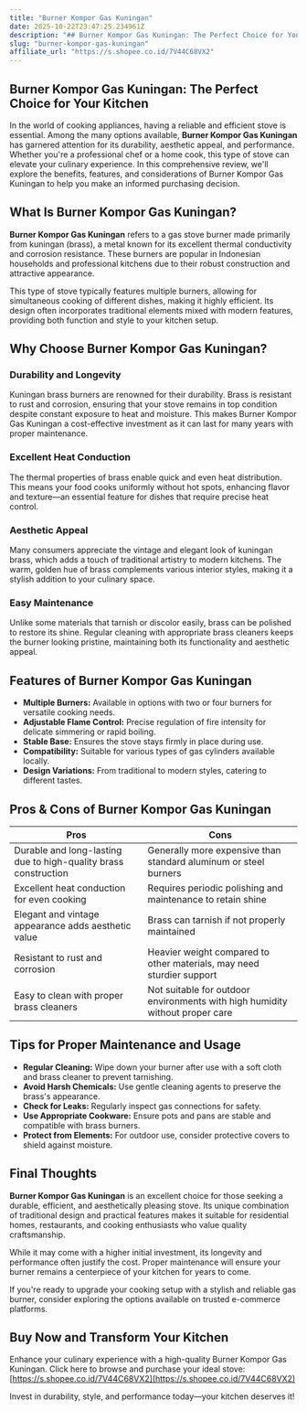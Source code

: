```yaml
---
title: "Burner Kompor Gas Kuningan"
date: 2025-10-22T23:47:25.234961Z
description: "## Burner Kompor Gas Kuningan: The Perfect Choice for Your Kitchen..."
slug: "burner-kompor-gas-kuningan"
affiliate_url: "https://s.shopee.co.id/7V44C68VX2"
---
```

## Burner Kompor Gas Kuningan: The Perfect Choice for Your Kitchen

In the world of cooking appliances, having a reliable and efficient stove is essential. Among the many options available, **Burner Kompor Gas Kuningan** has garnered attention for its durability, aesthetic appeal, and performance. Whether you're a professional chef or a home cook, this type of stove can elevate your culinary experience. In this comprehensive review, we'll explore the benefits, features, and considerations of Burner Kompor Gas Kuningan to help you make an informed purchasing decision.

## What Is Burner Kompor Gas Kuningan?

**Burner Kompor Gas Kuningan** refers to a gas stove burner made primarily from kuningan (brass), a metal known for its excellent thermal conductivity and corrosion resistance. These burners are popular in Indonesian households and professional kitchens due to their robust construction and attractive appearance.

This type of stove typically features multiple burners, allowing for simultaneous cooking of different dishes, making it highly efficient. Its design often incorporates traditional elements mixed with modern features, providing both function and style to your kitchen setup.

## Why Choose Burner Kompor Gas Kuningan?

### Durability and Longevity

Kuningan brass burners are renowned for their durability. Brass is resistant to rust and corrosion, ensuring that your stove remains in top condition despite constant exposure to heat and moisture. This makes Burner Kompor Gas Kuningan a cost-effective investment as it can last for many years with proper maintenance.

### Excellent Heat Conduction

The thermal properties of brass enable quick and even heat distribution. This means your food cooks uniformly without hot spots, enhancing flavor and texture—an essential feature for dishes that require precise heat control.

### Aesthetic Appeal

Many consumers appreciate the vintage and elegant look of kuningan brass, which adds a touch of traditional artistry to modern kitchens. The warm, golden hue of brass complements various interior styles, making it a stylish addition to your culinary space.

### Easy Maintenance

Unlike some materials that tarnish or discolor easily, brass can be polished to restore its shine. Regular cleaning with appropriate brass cleaners keeps the burner looking pristine, maintaining both its functionality and aesthetic appeal.

## Features of Burner Kompor Gas Kuningan

- **Multiple Burners:** Available in options with two or four burners for versatile cooking needs.
- **Adjustable Flame Control:** Precise regulation of fire intensity for delicate simmering or rapid boiling.
- **Stable Base:** Ensures the stove stays firmly in place during use.
- **Compatibility:** Suitable for various types of gas cylinders available locally.
- **Design Variations:** From traditional to modern styles, catering to different tastes.

## Pros & Cons of Burner Kompor Gas Kuningan

| **Pros** | **Cons** |
| --- | --- |
| Durable and long-lasting due to high-quality brass construction | Generally more expensive than standard aluminum or steel burners |
| Excellent heat conduction for even cooking | Requires periodic polishing and maintenance to retain shine |
| Elegant and vintage appearance adds aesthetic value | Brass can tarnish if not properly maintained |
| Resistant to rust and corrosion | Heavier weight compared to other materials, may need sturdier support |
| Easy to clean with proper brass cleaners | Not suitable for outdoor environments with high humidity without proper care |

## Tips for Proper Maintenance and Usage

- **Regular Cleaning:** Wipe down your burner after use with a soft cloth and brass cleaner to prevent tarnishing.
- **Avoid Harsh Chemicals:** Use gentle cleaning agents to preserve the brass's appearance.
- **Check for Leaks:** Regularly inspect gas connections for safety.
- **Use Appropriate Cookware:** Ensure pots and pans are stable and compatible with brass burners.
- **Protect from Elements:** For outdoor use, consider protective covers to shield against moisture.

## Final Thoughts

**Burner Kompor Gas Kuningan** is an excellent choice for those seeking a durable, efficient, and aesthetically pleasing stove. Its unique combination of traditional design and practical features makes it suitable for residential homes, restaurants, and cooking enthusiasts who value quality craftsmanship.

While it may come with a higher initial investment, its longevity and performance often justify the cost. Proper maintenance will ensure your burner remains a centerpiece of your kitchen for years to come.

If you're ready to upgrade your cooking setup with a stylish and reliable gas burner, consider exploring the options available on trusted e-commerce platforms.

## Buy Now and Transform Your Kitchen

Enhance your culinary experience with a high-quality Burner Kompor Gas Kuningan. Click here to browse and purchase your ideal stove: [https://s.shopee.co.id/7V44C68VX2](https://s.shopee.co.id/7V44C68VX2)

Invest in durability, style, and performance today—your kitchen deserves it!